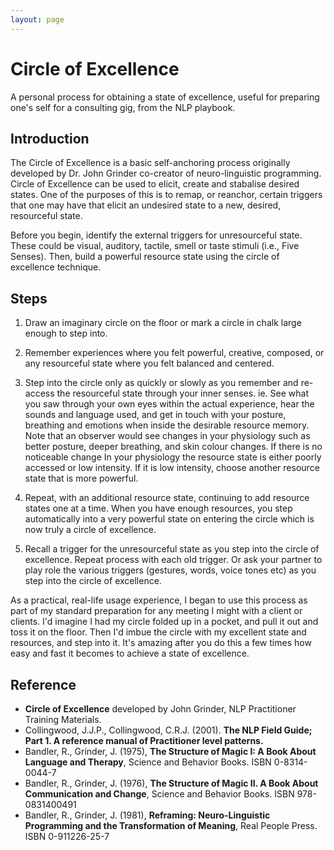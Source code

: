 ```yaml
---
layout: page
---
```


# Circle of Excellence

A personal process for obtaining a state of excellence, useful for preparing one's self for a consulting gig, from the NLP playbook.

## Introduction

The Circle of Excellence is a basic self-anchoring process originally
developed by Dr. John Grinder co-creator of
neuro-linguistic programming. Circle of Excellence can be used
to elicit, create and stabalise desired states. One of the purposes of
this is to remap, or reanchor, certain triggers that one may have that
elicit an undesired state to a new, desired, resourceful state.

Before you begin, identify the external triggers for unresourceful
state. These could be visual, auditory, tactile, smell or taste
stimuli (i.e., Five Senses). Then, build a powerful resource state
using the circle of excellence technique.

## Steps

1. Draw an imaginary circle on the floor or mark a circle in chalk large enough to step into.

2. Remember experiences where you felt powerful, creative, composed, or any resourceful state where you felt balanced and centered.

3. Step into the circle only as quickly or slowly as you remember and re-access the resourceful state through your inner senses. ie. See what you saw through your own eyes within the actual experience, hear the sounds and language used, and get in touch with your posture, breathing and emotions when inside the desirable resource memory. Note that an observer would see changes in your physiology such as better posture, deeper breathing, and skin colour changes. If there is no noticeable change In your physiology the resource state is either poorly accessed or low intensity. If it is low intensity, choose another resource state that is more powerful.

4. Repeat, with an additional resource state, continuing to add resource states one at a time. When you have enough resources, you step automatically into a very powerful state on entering the circle which is now  truly a circle of excellence.

5. Recall a trigger for the unresourceful state as you step into the circle of excellence. Repeat process with each old trigger. Or ask your partner to play role the various triggers (gestures, words, voice tones etc) as you step into the circle of excellence.

As a practical, real-life usage experience, I began to use this
process as part of my standard preparation for any meeting I might
with a client or clients. I'd imagine I had my circle folded up in a
pocket, and pull it out and toss it on the floor. Then I'd imbue the
circle with my excellent state and resources, and step into it. It's
amazing after you do this a few times how easy and fast it becomes to
achieve a state of excellence.

## Reference

* **Circle of Excellence** developed by John Grinder, NLP Practitioner Training Materials.
* Collingwood, J.J.P., Collingwood, C.R.J. (2001). **The NLP Field Guide; Part 1. A reference manual of Practitioner level patterns.**
* Bandler, R., Grinder, J. (1975), **The Structure of Magic I: A Book About Language and Therapy**, Science and Behavior Books. ISBN 0-8314-0044-7
* Bandler, R., Grinder, J. (1976), **The Structure of Magic II. A Book About Communication and Change**, Science and Behavior Books. ISBN 978-0831400491
* Bandler, R., Grinder, J. (1981), **Reframing: Neuro-Linguistic Programming and the Transformation of Meaning**, Real People Press. ISBN 0-911226-25-7

